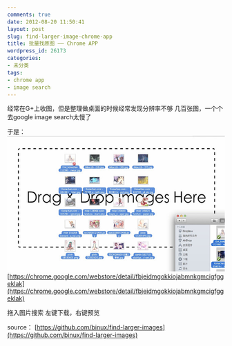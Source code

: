 ```yaml
---
comments: true
date: 2012-08-20 11:50:41
layout: post
slug: find-larger-image-chrome-app
title: 批量找原图 —— Chrome APP
wordpress_id: 26173
categories:
- 未分类
tags:
- chrome app
- image search
---
```


经常在G+上收图，但是整理做桌面的时候经常发现分辨率不够
几百张图，一个个去google image search太慢了

于是：
![](/assets/image/find-larger-images.jpg)
[https://chrome.google.com/webstore/detail/fbjeidmgokkiojabmnkgmcigfggeklak](https://chrome.google.com/webstore/detail/fbjeidmgokkiojabmnkgmcigfggeklak)

拖入图片搜索
左键下载，右键预览

source：
[https://github.com/binux/find-larger-images](https://github.com/binux/find-larger-images)
